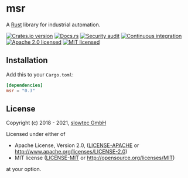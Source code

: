 # msr

A [Rust](https://www.rust-lang.org) library for industrial automation.

[![Crates.io version](https://img.shields.io/crates/v/msr.svg)](https://crates.io/crates/msr)
[![Docs.rs](https://docs.rs/msr/badge.svg)](https://docs.rs/msr/)
[![Security audit](https://github.com/slowtec/msr/actions/workflows/security-audit.yaml/badge.svg)](https://github.com/slowtec/msr/actions/workflows/security-audit.yaml)
[![Continuous integration](https://github.com/slowtec/msr/actions/workflows/continuous-integration.yaml/badge.svg)](https://github.com/slowtec/msr/actions/workflows/continuous-integration.yaml)
[![Apache 2.0 licensed](https://img.shields.io/badge/license-Apache%202.0-blue.svg)](./LICENSE-APACHE)
[![MIT licensed](https://img.shields.io/badge/license-MIT-blue.svg)](./LICENSE-MIT)

## Installation

Add this to your `Cargo.toml`:

```toml
[dependencies]
msr = "0.3"
```

## License

Copyright (c) 2018 - 2021, [slowtec GmbH](https://www.slowtec.de)

Licensed under either of

* Apache License, Version 2.0, ([LICENSE-APACHE](LICENSE-APACHE) or
   <http://www.apache.org/licenses/LICENSE-2.0>)
* MIT license ([LICENSE-MIT](LICENSE-MIT) or
   <http://opensource.org/licenses/MIT>)

at your option.
